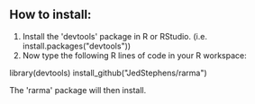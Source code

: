 How to install:
--------------------------------------------------

1. Install the 'devtools' package in R or RStudio.
   (i.e. install.packages("devtools"))
2. Now type the following R lines of code in your R workspace:

library(devtools)
install_github("JedStephens/rarma")

The 'rarma' package will then install.
